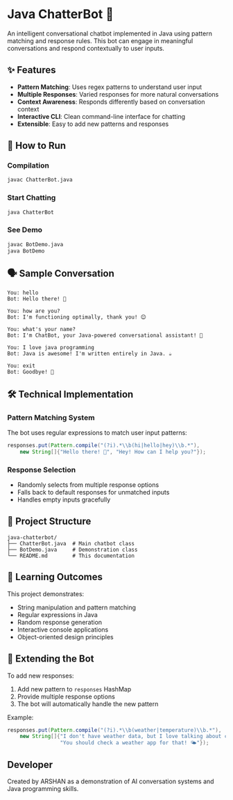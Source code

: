 # Java ChatterBot 🤖

An intelligent conversational chatbot implemented in Java using pattern matching and response rules. This bot can engage in meaningful conversations and respond contextually to user inputs.

## ✨ Features

- **Pattern Matching**: Uses regex patterns to understand user input
- **Multiple Responses**: Varied responses for more natural conversations
- **Context Awareness**: Responds differently based on conversation context
- **Interactive CLI**: Clean command-line interface for chatting
- **Extensible**: Easy to add new patterns and responses

## 🚀 How to Run

### Compilation
```bash
javac ChatterBot.java
```

### Start Chatting
```bash
java ChatterBot
```

### See Demo
```bash
javac BotDemo.java
java BotDemo
```

## 🗣️ Sample Conversation
```
You: hello
Bot: Hello there! 👋

You: how are you?
Bot: I'm functioning optimally, thank you! 😊

You: what's your name?
Bot: I'm ChatBot, your Java-powered conversational assistant! 🤖

You: I love java programming
Bot: Java is awesome! I'm written entirely in Java. ☕

You: exit
Bot: Goodbye! 👋
```

## 🛠️ Technical Implementation

### Pattern Matching System
The bot uses regular expressions to match user input patterns:
```java
responses.put(Pattern.compile("(?i).*\\b(hi|hello|hey)\\b.*"), 
    new String[]{"Hello there! 👋", "Hey! How can I help you?"});
```

### Response Selection
- Randomly selects from multiple response options
- Falls back to default responses for unmatched inputs
- Handles empty inputs gracefully

## 📁 Project Structure
```
java-chatterbot/
├── ChatterBot.java  # Main chatbot class
├── BotDemo.java     # Demonstration class
└── README.md        # This documentation
```

## 🎯 Learning Outcomes

This project demonstrates:
- String manipulation and pattern matching
- Regular expressions in Java
- Random response generation
- Interactive console applications
- Object-oriented design principles

## 🔧 Extending the Bot

To add new responses:
1. Add new pattern to `responses` HashMap
2. Provide multiple response options
3. The bot will automatically handle the new pattern

Example:
```java
responses.put(Pattern.compile("(?i).*\\b(weather|temperature)\\b.*"), 
    new String[]{"I don't have weather data, but I love talking about climate!", 
                 "You should check a weather app for that! 🌤️"});
```

## Developer

Created by ARSHAN as a demonstration of AI conversation systems and Java programming skills.
